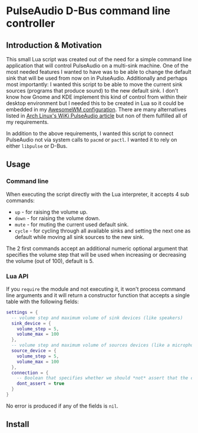 # PulseAudio D-Bus command line controller

## Introduction & Motivation

This small Lua script was created out of the need for a simple command line application that will control PulseAudio on a multi-sink machine. One of the most needed features I wanted to have was to be able to change the default sink that will be used from now on in PulseAudio. Additionally and perhaps most importantly: I wanted this script to be able to move the current sink sources (programs that produce sound) to the new default sink. I don't know how Gnome and KDE implement this kind of control from within their desktop environment but I needed this to be created in Lua so it could be embedded in my [AwesomeWM configuration](https://github.com/doronbehar/.config_awesome). There are many alternatives listed in [Arch Linux's WiKi PulseAudio article](https://wiki.archlinux.org/index.php/PulseAudio#Console) but non of them fulfilled all of my requirements.

In addition to the above requirements, I wanted this script to connect PulseAudio not via system calls to `pacmd` or `pactl`. I wanted it to rely on either `libpulse` or D-Bus.

## Usage

### Command line

When executing the script directly with the Lua interpreter, it accepts 4 sub commands:

- `up` - for raising the volume up.
- `down` - for raising the volume down.
- `mute` - for muting the current used default sink.
- `cycle` - for cycling through all available sinks and setting the next one as default while moving all sink sources to the new sink.

The 2 first commands accept an additional numeric optional argument that specifies the volume step that will be used when increasing or decreasing the volume (out of 100), default is 5.

### Lua API

If you `require` the module and not executing it, it won't process command line arguments and it will return a constructor function that accepts a single table with the following fields:

```lua
settings = {
  -- volume step and maximum volume of sink devices (like speakers)
  sink_device = {
    volume_step = 5,
    volume_max = 100
  },
  -- volume step and maximum volume of sources devices (like a microphone)
  source_device = {
    volume_step = 5,
    volume_max = 100
  },
  connection = {
    -- Boolean that specifies whether we should *not* assert that the connection is closed
    dont_assert = true
  }
}
```

No error is produced if any of the fields is `nil`.

## Install
